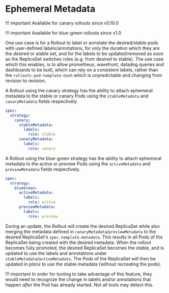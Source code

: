 # Ephemeral Metadata

!!! important
Available for canary rollouts since v0.10.0

!!! important
Available for blue-green rollouts since v1.0

One use case is for a Rollout to label or annotate the desired/stable pods with user-defined
labels/annotations, for _only_ the duration which they are the desired or stable set, and for the
labels to be updated/removed as soon as the ReplicaSet switches roles (e.g. from desired to stable).
The use case which this enables, is to allow prometheus, wavefront, datadog queries and dashboards
to be built, which can rely on a consistent labels, rather than the `rollouts-pod-template-hash`
which is unpredictable and changing from revision to revision.

A Rollout using the canary strategy has the ability to attach ephemeral metadata to the stable or
canary Pods using the `stableMetadata` and `canaryMetadata` fields respectively.

```yaml
spec:
  strategy:
    canary:
      stableMetadata:
        labels:
          role: stable
      canaryMetadata:
        labels:
          role: canary
```

A Rollout using the blue-green strategy has the ability to attach ephemeral metadata to the active
or preview Pods using the `activeMetadata` and `previewMetadata` fields respectively.

```yaml
spec:
  strategy:
    blueGreen:
      activeMetadata:
        labels:
          role: active
      previewMetadata:
        labels:
          role: preview
```

During an update, the Rollout will create the desired ReplicaSet while also merging the metadata
defined in `canaryMetadata`/`previewMetadata` to the desired ReplicaSet's `spec.template.metadata`.
This results in all Pods of the ReplicaSet being created with the desired metadata. When the rollout
becomes fully promoted, the desired ReplicaSet becomes the stable, and is updated to use the labels
and annotations under `stableMetadata`/`activeMetadata`. The Pods of the ReplicaSet will then be
updated _in place_ to use the stable metadata (without recreating the pods).

!!! important
In order for tooling to take advantage of this feature, they would need to recognize the change in
labels and/or annotations that happen _after_ the Pod has already started. Not all tools may detect
this.
